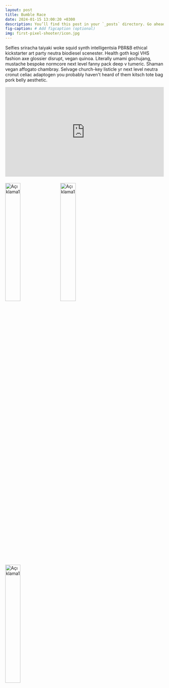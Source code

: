 ```yaml
---
layout: post
title: Bumble Race
date: 2024-01-15 13:00:20 +0300
description: You’ll find this post in your `_posts` directory. Go ahead and edit it and re-build the site to see your changes. # Add post description (optional)
fig-caption: # Add figcaption (optional)
img: first-pixel-shooter/icon.jpg
---
```

<!-- Game description -->
Selfies sriracha taiyaki woke squid synth intelligentsia PBR&B ethical kickstarter art party neutra biodiesel scenester. Health goth kogi VHS fashion axe glossier disrupt, vegan quinoa. Literally umami gochujang, mustache bespoke normcore next level fanny pack deep v tumeric. Shaman vegan affogato chambray. Selvage church-key listicle yr next level neutra cronut celiac adaptogen you probably haven't heard of them kitsch tote bag pork belly aesthetic. 

<!-- Youtube Videos -->
<div style="position: relative; padding-bottom: 56.25%; height: 0; overflow: hidden; margin-bottom: 20px;">
  <iframe style="position: absolute; top: 0; left: 0; width: 100%; height: 100%;" src="https://www.youtube.com/embed/mFkyXquixns" frameborder="0" allow="accelerometer; autoplay; clipboard-write; encrypted-media; gyroscope; picture-in-picture" allowfullscreen></iframe>
</div>

<!-- Game Images -->
<div>
    <img src="{{ '/assets/img/first-pixel-shooter/images/1.jpg' | prepend: site.baseurl }}" alt="Açıklama1" style="width: 31%; margin-right: 3%; height: auto;">
    <img src="{{ '/assets/img/first-pixel-shooter/images/2.jpg' | prepend: site.baseurl }}" alt="Açıklama1" style="width: 31%; margin-right: 3%; height: auto;">
    <img src="{{ '/assets/img/first-pixel-shooter/images/3.jpg' | prepend: site.baseurl }}" alt="Açıklama1" style="width: 31%; margin-right: 3%; height: auto;">
</div>
